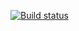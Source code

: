 [![Build status](https://ci.appveyor.com/api/projects/status/l98qpll300sibgnw/branch/main?svg=true)](https://ci.appveyor.com/project/Aleksandr-Suchugov/animation/branch/main)
